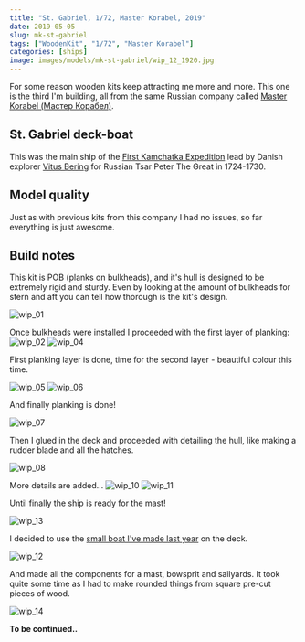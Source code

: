 ```yaml
---
title: "St. Gabriel, 1/72, Master Korabel, 2019"
date: 2019-05-05
slug: mk-st-gabriel
tags: ["WoodenKit", "1/72", "Master Korabel"]
categories: [ships]
image: images/models/mk-st-gabriel/wip_12_1920.jpg
---
```


For some reason wooden kits keep attracting me more and more.
This one is the third I'm building, all from the same Russian company called [Master Korabel (Мастер Корабел)](http://master-korabel.ru/).

## St. Gabriel deck-boat
This was the main ship of the [First Kamchatka Expedition](https://en.wikipedia.org/wiki/First_Kamchatka_expedition) lead by Danish explorer [Vitus Bering](https://en.wikipedia.org/wiki/Vitus_Bering) for Russian Tsar Peter The Great in 1724-1730.

## Model quality
Just as with previous kits from this company I had no issues, so far everything is just awesome.

## Build notes

This kit is POB (planks on bulkheads), and it's hull is designed to be extremely rigid and sturdy.
Even by looking at the amount of bulkheads for stern and aft you can tell how thorough is the kit's design.

![wip_01](/images/models/mk-st-gabriel/wip_01_1920.jpg)

Once bulkheads were installed I proceeded with the first layer of planking:
![wip_02](/images/models/mk-st-gabriel/wip_02_1920.jpg)
![wip_04](/images/models/mk-st-gabriel/wip_04_1920.jpg)


First planking layer is done, time for the second layer - beautiful colour this time.

![wip_05](/images/models/mk-st-gabriel/wip_05_1920.jpg)
![wip_06](/images/models/mk-st-gabriel/wip_06_1920.jpg)

And finally planking is done!

![wip_07](/images/models/mk-st-gabriel/wip_07_1920.jpg)

Then I glued in the deck and proceeded with detailing the hull, like making a rudder blade and all the hatches.

![wip_08](/images/models/mk-st-gabriel/wip_08_1920.jpg)

More details are added...
![wip_10](/images/models/mk-st-gabriel/wip_10_1920.jpg)
![wip_11](/images/models/mk-st-gabriel/wip_11_1920.jpg)

Until finally the ship is ready for the mast!

![wip_13](/images/models/mk-st-gabriel/wip_13_1920.jpg)

I decided to use the [small boat I've made last year](/models/mk-launch/) on the deck.

![wip_12](/images/models/mk-st-gabriel/wip_12_1920.jpg)

And made all the components for a mast, bowsprit and sailyards. It took quite some time as I had to make rounded things from square pre-cut pieces of wood.

![wip_14](/images/models/mk-st-gabriel/wip_14_1920.jpg)

**To be continued..**
